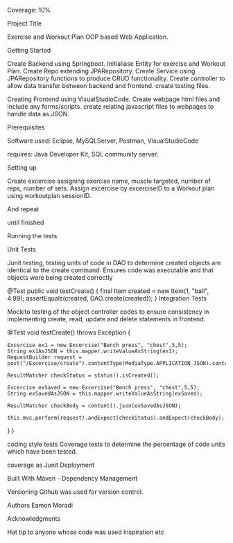 Coverage: 10%

Project Title

Exercise and Workout Plan OOP based Web Application.

Getting Started

Create Backend using Springboot. Initialiase Entity for exercise and Workout Plan. Create Repo extending JPARepository. Create Service using JPARepository functions to produce CRUD functionality. Create controller to allow data transfer between backend and frontend. create testing files.

Creating Frontend using VisualStudioCode.
Create webpage html files and include any forms/scripts.
create relating javascript files to webpages to handle data as JSON.

Prerequisites

Software used: Eclipse, MySQLServer, Postman, VisualStudioCode

requires: Java Developer Kit, SQL community server.

Setting up

Create excercise assigning exercise name, muscle targeted, number of reps, number of sets. Assign excercise by excerciseID to a Workout plan using workoutplan sessionID.

And repeat

until finished

Running the tests

Unit Tests

Junit testing, testing units of code in DAO to determine created objects are identical to the create command. Ensures code was executable and that objects were being created correctly

@Test public void testCreate() { final Item created = new Item(1, "ball", 4.99); assertEquals(created, DAO.create(created)); } Integration Tests

Mockito testing of the object controller codes to ensure consistency in implementing create, read, update and delete statements in frontend.

@Test void testCreate() throws Exception {

	Excercise ex1 = new Excercise("Bench press", "chest",5,5);
	String ex1AsJSON = this.mapper.writeValueAsString(ex1);
	RequestBuilder request = post("/Excercise/create").contentType(MediaType.APPLICATION_JSON).content(ex1AsJSON);

	ResultMatcher checkStatus = status().isCreated(); 

	Excercise exSaved = new Excercise("Bench press", "chest",5,5);
	String exSavedAsJSON = this.mapper.writeValueAsString(exSaved);

	ResultMatcher checkBody = content().json(exSavedAsJSON);

	this.mvc.perform(request).andExpect(checkStatus).andExpect(checkBody);

}
}

coding style tests Coverage tests to determine the percentage of code units which have been tested.

coverage as Junit Deployment

Built With Maven - Dependency Management

Versioning Github was used for version control.

Authors Eamon Moradi

Acknowledgments

Hat tip to anyone whose code was used Inspiration etc
